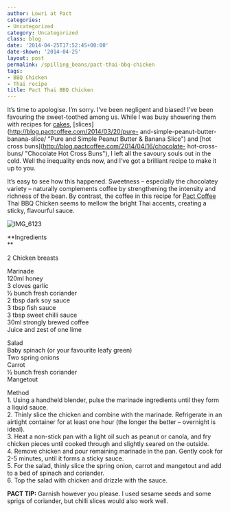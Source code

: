 ```yaml
---
author: Lowri at Pact
categories:
- Uncategorized
category: Uncategorized
class: blog
date: '2014-04-25T17:52:45+00:00'
date-shown: '2014-04-25'
layout: post
permalink: /spilling_beans/pact-thai-bbq-chicken
tags:
- BBQ Chicken
- Thai recipe
title: Pact Thai BBQ Chicken
---
```


It’s time to apologise. I’m sorry. I’ve been negligent and biased! I’ve been
favouring the sweet-toothed among us. While I was busy showering them with
recipes for [cakes](http://blog.pactcoffee.com/2014/04/06/french-yoghurt-cake/
"French Yoghurt Cake"), [slices](http://blog.pactcoffee.com/2014/03/20/pure-
and-simple-peanut-butter-banana-slice/ "Pure and Simple Peanut Butter & Banana
Slice") and [hot cross buns](http://blog.pactcoffee.com/2014/04/16/chocolate-
hot-cross-buns/ "Chocolate Hot Cross Buns"), I left all the savoury souls out
in the cold. Well the inequality ends now, and I’ve got a brilliant recipe to
make it up to you.

It’s easy to see how this happened. Sweetness – especially the chocolatey
variety – naturally complements coffee by strengthening the intensity and
richness of the bean. By contrast, the coffee in this recipe for [Pact
Coffee](https://www.pactcoffee.com/coffees) Thai BBQ Chicken seems to mellow
the bright Thai accents, creating a sticky, flavourful sauce.

![IMG_6123](http://pactcoffee.files.wordpress.com/2014/04/img_6123.jpg?w=545)

**Ingredients  
**

2 Chicken breasts

Marinade  
120ml honey  
3 cloves garlic  
½ bunch fresh coriander  
2 tbsp dark soy sauce  
3 tbsp fish sauce  
3 tbsp sweet chilli sauce  
30ml strongly brewed coffee  
Juice and zest of one lime

Salad  
Baby spinach (or your favourite leafy green)  
Two spring onions  
Carrot  
½ bunch fresh coriander  
Mangetout

Method  
1\. Using a handheld blender, pulse the marinade ingredients until they form a
liquid sauce.  
2\. Thinly slice the chicken and combine with the marinade. Refrigerate in an
airtight container for at least one hour (the longer the better – overnight is
ideal).  
3\. Heat a non-stick pan with a light oil such as peanut or canola, and fry
chicken pieces until cooked through and slightly seared on the outside.  
4\. Remove chicken and pour remaining marinade in the pan. Gently cook for 2-5
minutes, until it forms a sticky sauce.  
5\. For the salad, thinly slice the spring onion, carrot and mangetout and add
to a bed of spinach and coriander.  
6\. Top the salad with chicken and drizzle with the sauce.

**PACT TIP:** Garnish however you please. I used sesame seeds and some sprigs
of coriander, but chilli slices would also work well.